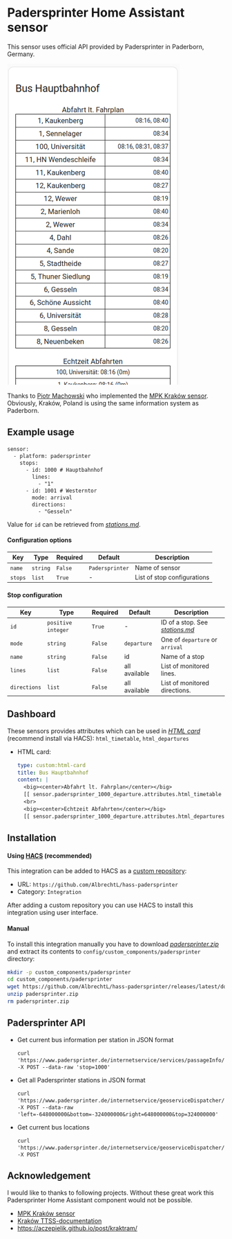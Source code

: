 # Padersprinter Home Assistant sensor

This sensor uses official API provided by Padersprinter in Paderborn, Germany.

![Padersprinter Hauptbahnhof stop HTML card](screenshots/pb_hauptbahnhof_htmlcard.png)

Thanks to [Piotr Machowski](https://github.com/PiotrMachowski) who implemented the [MPK Kraków sensor](https://github.com/PiotrMachowski/Home-Assistant-custom-components-MPK-KR). Obviously, Kraków, Poland is using the same information system as Paderborn. 


## Example usage

```
sensor:
  - platform: padersprinter
    stops:
      - id: 1000 # Hauptbahnhof
        lines:
          - "1"
      - id: 1001 # Westerntor
        mode: arrival
        directions:
          - "Gesseln"
```
Value for `id` can be retrieved from [*stations.md*](https://github.com/AlbrechtL/hass-padersprinter/blob/master/stations.md).


#### Configuration options

| Key | Type | Required | Default | Description |
| --- | --- | --- | --- | --- |
| `name` | `string` | `False` | `Padersprinter` | Name of sensor |
| `stops` | `list` | `True` | - | List of stop configurations |

#### Stop configuration

| Key | Type | Required | Default | Description |
| --- | --- | --- | --- | --- |
| `id` | `positive integer` | `True` | - | ID of a stop. See [*stations.md*](https://github.com/AlbrechtL/hass-padersprinter/blob/master/stations.md) |
| `mode` | `string` | `False` | `departure` | One of `departure` or `arrival` |
| `name` | `string` | `False` | id | Name of a stop |
| `lines` | `list` | `False` | all available | List of monitored lines. |
| `directions` | `list` | `False` | all available | List of monitored directions. |

## Dashboard

These sensors provides attributes which can be used in [*HTML card*](https://github.com/PiotrMachowski/Home-Assistant-Lovelace-HTML-card) (recommend install via HACS): `html_timetable`, `html_departures`
  * HTML card:
    ```yaml
    type: custom:html-card
    title: Bus Hauptbahnhof
    content: |
      <big><center>Abfahrt lt. Fahrplan</center></big>
      [[ sensor.padersprinter_1000_departure.attributes.html_timetable ]]
      <br>
      <big><center>Echtzeit Abfahrten</center></big>
      [[ sensor.padersprinter_1000_departure.attributes.html_departures ]]
    ```

## Installation

#### Using [HACS](https://hacs.xyz/) (recommended)

This integration can be added to HACS as a [custom repository](https://hacs.xyz/docs/faq/custom_repositories):
* URL: `https://github.com/AlbrechtL/hass-padersprinter`
* Category: `Integration`

After adding a custom repository you can use HACS to install this integration using user interface.

#### Manual

To install this integration manually you have to download [*padersprinter.zip*](https://github.com/AlbrechtL/hass-padersprinter/releases/latest/download/padersprinter.zip) and extract its contents to `config/custom_components/padersprinter` directory:
```bash
mkdir -p custom_components/padersprinter
cd custom_components/padersprinter
wget https://github.com/AlbrechtL/hass-padersprinter/releases/latest/download/padersprinter.zip
unzip padersprinter.zip
rm padersprinter.zip
```



## Padersprinter API

* Get current bus information per station in JSON format
  ```
  curl 'https://www.padersprinter.de/internetservice/services/passageInfo/stopPassages/stop' -X POST --data-raw 'stop=1000'
  ```

* Get all Padersprinter stations in JSON format
  ```
  curl 'https://www.padersprinter.de/internetservice/geoserviceDispatcher/services/stopinfo/stops' -X POST --data-raw 'left=-648000000&bottom=-324000000&right=648000000&top=324000000'
  ```

* Get current bus locations
  ```
  curl 'https://www.padersprinter.de/internetservice/geoserviceDispatcher/services/vehicleinfo/vehicles' -X POST
  ```

## Acknowledgement

I would like to thanks to following projects. Without these great work this Padersprinter Home Assistant component would not be possible.
* [MPK Kraków sensor](https://github.com/PiotrMachowski/Home-Assistant-custom-components-MPK-KR)
* [Kraków TTSS-documentation](https://github.com/Delay-Team/Cracow-Public-Transport-Dashboard/wiki/TTSS-documentation)
* https://aczepielik.github.io/post/kraktram/
